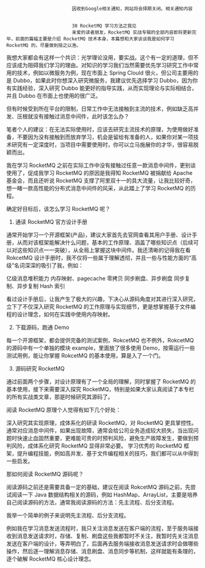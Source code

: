 
                            
                            因收到Google相关通知，网站将会择期关闭。相关通知内容
                            
                            
                            30 RocketMQ 学习方法之我见
                            亲爱的读者朋友，RocketMQ 实战专辑的全部内容即将更新完毕，前面的篇幅主要是介绍 RocketMQ 技术本身，本篇想和大家谈谈我是如何学习 RocketMQ 的，尽量做到授之以渔。

我想大家都会有这样一个共识：光学理论没用，要实战。这个有一定的道理，但不应该成为阻碍我们学习的理由。对知识的学习我们当然需要优先学习研究工作中常用的技术，例如以微服务为例，现在市面上 Spring Clould 很火，但公司主要用的是 Dubbo，如果此时你想深入研究微服务，我建议优先选择学习 Dubbo，因为你有实践经验，深入研究 Dubbo 能更好的指导实践，从而实现理论与实际相结合，并且 Dubbo 在市面上也使用的很广泛。

但有时候受到所在平台的限制，日常工作中无法接触到主流的技术，例如缺乏高并发、压根就没有接触过消息中间件，此时该怎么办？

笔者个人的建议：在无法实际使用时，应该去研究主流技术的原理，为使用做好准备，不要因为没有接触到而放弃学习，机会是留给有准备的人，如果你对某一项技术研究有一定深度时，当项目中需要使用时，你可以立马施展你的才华，很容易脱颖而出。

我在学习 RocketMQ 之前在实际工作中没有接触过任意一款消息中间件，更别谈使用了，促成我学习 RocketMQ 的原因是我得知 RocketMQ 被捐献给 Apache 基金会，而且还听说 RocketMQ 支撑了阿里双十一的具大流量，让我比较好奇，想一睹一款高性能的分布式消息中间件的风采，从此踏上了学习 RocketMQ 的历程。

确定好目标后，该怎么学习 RocketMQ 呢？

1. 通读 RocketMQ 官方设计手册

通常开始学习一个开源框架(产品)，建议大家首先去官网查看其用户手册、设计手册，从而对该框架能解决什么问题，基本的工作原理、涵盖了哪些知识点（后续可以对这些知识点一一突破），从全局上掌握这块中间件。我还清晰的记得我在看 RokcetMQ 设计手册时，我不仅将一些属于理解透彻，并且一些与性能方面的“高级”名词深深的吸引了我，例如：


亿级消息堆积能力
内存映射、pagecache
零拷贝
同步刷盘、异步刷盘
同步复制、异步复制
Hash 索引


看过设计手册后，让我产生了极大的兴趣，下决心从源码角度对其进行深入研究，立下了不仅深入研究 RocketMQ 的工作原理与实现细节，更是想掌握基于文件编程的设计理念，如何在实践中使用内存映射。

2. 下载源码，跑通 Demo

每一个开源框架，都会提供完备的测试案例，RokcetMQ 也不例外，RokcetMQ 的源码中有一个单独的模块 example，里面放了很多使用 Demo，按需运行一些测试用例，能让你掌握 RokcetMQ 的基本使用，算是入了一个门。

3. 源码研究 RocketMQ

通过前面两个步骤，对设计原理有了一个全局的理解，同时掌握了 RocketMQ 的基本使用，接下来需要深入探究 RocketMQ，特别是如果大家认真阅读了本专栏的所有实战类文章，那是时候研究其源码了。

阅读 RocketMQ 原理个人觉得有如下几个好处：


深入研究其实现原理，成体系化的研读 RocketMQ，对 RocketMQ 更具掌控性。通常对应消息中间件，如果出现故障，通常会给公司业务造成较大损失，当出现问题时快速止血固然重要，更难能可贵的时预判风险，避免生产故障发生，要做到预判风险，成体系化研究 RocketMQ 显得非常必要。
学习优秀的 RocketMQ 框架，提升编程技能，例如高并发、基于文件编程相关的技巧，我们都可以从中得到一些启发。


那如何阅读 RocketMQ 源码呢？

阅读源码之前还是需要具备一定的基础，建议在阅读 RokcetMQ 源码之前，先尝试阅读一下 Java 数据结构相关的源码，例如 HashMap、ArrayList，主要是培养自己阅读源码的方法，通常我阅读源码的方法：先主流程、后分支流程。

我举一个简单的例子来说明先主流程、后分支流程。

例如我在学习消息发送流程时，我只关注消息发送在客户端的流程，至于服务端接收到消息发送请求时，存储、复制、刷盘这些我都暂时不关注，我暂时先关注消息发送在客户端的设计，等弄明白了，后面再去服务端接收消息发送请求时会做哪些操作，然后逐一理解消息存储、消息刷盘、消息同步等机制，这样就能有条理的，逐个破解 RocketMQ 核心设计理念。

                        
                        
                            
